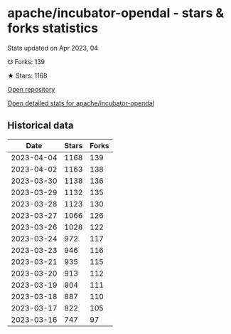 # apache/incubator-opendal - stars & forks statistics

Stats updated on Apr 2023, 04

☋ Forks: 139

★ Stars: 1168

[Open repository](https://github.com/apache/incubator-opendal)

[Open detailed stats for apache/incubator-opendal](https://reviewgithub.com/rep/apache/incubator-opendal)

## Historical data
| Date | Stars | Forks |
|------|-------|-------|
| 2023-04-04 | 1168 | 139 | 
| 2023-04-02 | 1163 | 138 | 
| 2023-03-30 | 1138 | 136 | 
| 2023-03-29 | 1132 | 135 | 
| 2023-03-28 | 1123 | 130 | 
| 2023-03-27 | 1066 | 126 | 
| 2023-03-26 | 1028 | 122 | 
| 2023-03-24 | 972 | 117 | 
| 2023-03-23 | 946 | 116 | 
| 2023-03-21 | 935 | 115 | 
| 2023-03-20 | 913 | 112 | 
| 2023-03-19 | 904 | 111 | 
| 2023-03-18 | 887 | 110 | 
| 2023-03-17 | 822 | 105 | 
| 2023-03-16 | 747 | 97 | 

